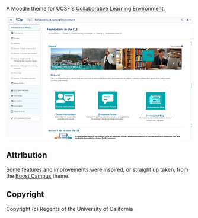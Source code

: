 A Moodle theme for UCSF's [Collaborative Learning Environment](https://courses.ucsf.edu/).


![screenshot](pix/screenshot.jpg)


## Attribution

Some features and improvements were inspired, or straight up taken, from the [Boost Campus](https://github.com/moodleuulm/moodle-theme_boost_campus) theme.


## Copyright

Copyright (c) Regents of the University of California
